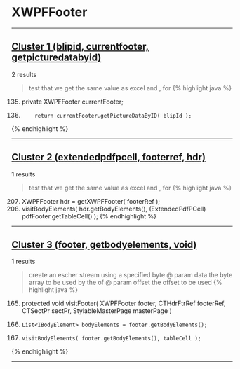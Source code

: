 # XWPFFooter

***

## [Cluster 1 (blipid, currentfooter, getpicturedatabyid)](./1)
2 results
> test that we get the same value as excel and , for 
{% highlight java %}
135. private XWPFFooter currentFooter;
1348.         return currentFooter.getPictureDataByID( blipId );
{% endhighlight %}

***

## [Cluster 2 (extendedpdfpcell, footerref, hdr)](./2)
1 results
> test that we get the same value as excel and , for 
{% highlight java %}
207. XWPFFooter hdr = getXWPFFooter( footerRef );
208. visitBodyElements( hdr.getBodyElements(), (ExtendedPdfPCell) pdfFooter.getTableCell() );
{% endhighlight %}

***

## [Cluster 3 (footer, getbodyelements, void)](./3)
1 results
> create an escher stream using a specified byte @ param data the byte array to be used by the of @ param offset the offset to be used 
{% highlight java %}
165. protected void visitFooter( XWPFFooter footer, CTHdrFtrRef footerRef, CTSectPr sectPr, StylableMasterPage masterPage )
169.     List<IBodyElement> bodyElements = footer.getBodyElements();
171.     visitBodyElements( footer.getBodyElements(), tableCell );
{% endhighlight %}

***

